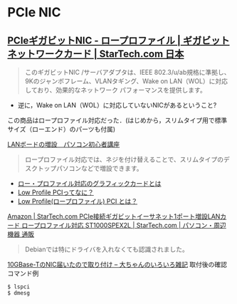 # PCIe NIC

## [PCIeギガビットNIC \- ロープロファイル \| ギガビットネットワークカード \| StarTech\.com 日本]( https://www.startech.com/jp/Networking-IO/Adapter-Cards/Low-Profile-PCIe-Gigabit-NIC~ST1000SPEX2L )

> このギガビットNIC /サーバアダプタは、IEEE 802.3/u/ab規格に準拠し、9Kのジャンボフレーム、VLANタギング、Wake on LAN（WOL）に対応しており、効果的なネットワーク パフォーマンスを提供します。

* 逆に，Wake on LAN（WOL）に対応していないNICがあるということ?

この商品はロープロファイル対応だった．(はじめから，スリムタイプ用で標準サイズ（ローエンド）のパーツも付属)

[LANボードの増設　パソコン初心者講座]( https://www.pc-master.jp/jisaku/lan-z.html )
> ロープロファイル対応では、ネジを付け替えることで、スリムタイプのデスクトップパソコンなどで増設できます。

* [ロー・プロファイル対応のグラフィックカードとは]( http://www.pasonisan.com/pc-gpu/02dgpu-lowprofile.html )
* [Low Profile PCIってなに？]( https://www.ratocsystems.com/products/subpage/lowpro/index.html )
* [Low Profile\(ロープロファイル\) PCI とは？]( https://note.cman.jp/pci/low_profile/ )

[Amazon \| StarTech\.com PCIe接続ギガビットイーサネット1ポート増設LANカード ロープロファイル対応 ST1000SPEX2L \| StarTech\.com \| パソコン・周辺機器 通販]( https://www.amazon.co.jp/STARTECH-COM-ST1000SPEX2L-%E3%82%B9%E3%82%BF%E3%83%BC%E3%83%86%E3%83%83%E3%82%AF-com-PCIe%E6%8E%A5%E7%B6%9A%E3%82%AE%E3%82%AC%E3%83%93%E3%83%83%E3%83%88%E3%82%A4%E3%83%BC%E3%82%B5%E3%83%8D%E3%83%83%E3%83%881%E3%83%9D%E3%83%BC%E3%83%88%E5%A2%97%E8%A8%ADLAN%E3%82%AB%E3%83%BC%E3%83%89-%E3%83%AD%E3%83%BC%E3%83%97%E3%83%AD%E3%83%95%E3%82%A1%E3%82%A4%E3%83%AB%E5%AF%BE%E5%BF%9C/dp/B00E4KZDJ0 )

> Debianでは特にドライバを入れなくても認識されました。

[10GBase\-TのNIC届いたので取り付け – 大ちゃんのいろいろ雑記]( https://www.taruki.com/wp/?p=6394 )
取付後の確認コマンド例
```
$ lspci
$ dmesg
```

